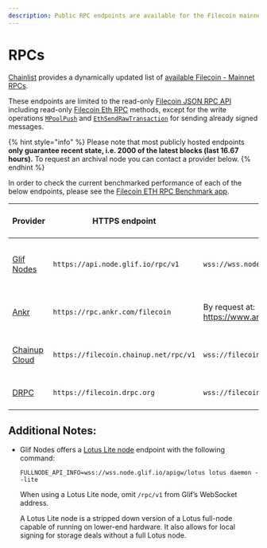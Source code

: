 ```yaml
---
description: Public RPC endpoints are available for the Filecoin mainnet.
---
```


# RPCs

[Chainlist](https://chainlist.org/?search=filecoin&testnets=true) provides a dynamically updated list of [available Filecoin - Mainnet RPCs](https://chainlist.org/?search=filecoin&testnets=false).

These endpoints are limited to the read-only [Filecoin JSON RPC API](../../reference/json-rpc/) including read-only [Filecoin Eth RPC](../../reference/json-rpc/eth.md) methods, except for the write operations [`MPoolPush`](../../reference/json-rpc/mpool.md#mpoolpush) and [`EthSendRawTransaction`](../../reference/json-rpc/eth.md#ethsendrawtransaction) for sending already signed messages.

{% hint style="info" %} Please note that most publicly hosted endpoints <strong>only guarantee recent state, i.e. 2000 of the latest blocks (last 16.67 hours).</strong> To request an archival node you can contact a provider below. {% endhint %}

In order to check the current benchmarked performance of each of the below endpoints, please see the [Filecoin ETH RPC Benchmark app](https://benchmark-rpc.vercel.app/).

Provider | HTTPS endpoint | WSS endpoint | Docs | Filecoin API Support | ETH API Support | Archive 
-- | -- | -- | -- | -- | -- | --
[Glif Nodes](https://api.node.glif.io/) | `https://api.node.glif.io/rpc/v1` | `wss://wss.node.glif.io/apigw/lotus/rpc/v1` | [Glif Nodes - Docs](https://api.node.glif.io/) | Read-only methods + MPoolPush | All methods | Create a "Dedicated" key with "Archive" functionality
[Ankr](https://ankr.com/) | `https://rpc.ankr.com/filecoin` | By request at: https://www.ankr.com/rpc/filecoin | [Ankr Docs - Filecoin](https://www.ankr.com/docs/rpc-service/chains/chains-list/#filecoin) | Read-only methods + MPoolPush | See the list of [excluded methods](https://www.ankr.com/docs/rpc-service/chains/chains-list/#unsupported-22) | Contact for more details
[Chainup Cloud](https://cloud.chainup.com/) | `https://filecoin.chainup.net/rpc/v1` | `wss://filecoin.chainup.net/rpc/v1` | [Chainup Cloud Docs - Filecoin](https://docs.chainupcloud.com/blockchain-api/filecoin/public-apis) |  [Read-only methods + MPoolPush](https://docs.chainupcloud.com/blockchain-api/filecoin/public-apis#available-filecoin-api-request-methods) | [Yes](https://docs.chainupcloud.com/blockchain-api/filecoin/public-apis#available-filecoin-api-request-methods) | Contact for more details
[DRPC](https://drpc.com) | `https://filecoin.drpc.org` | `wss://filecoin.drpc.org` | [DRPC Docs](https://drpc.org/chainlist/filecoin) | Read-only methods + MPoolPush | Yes | Contact for more details


## Additional Notes:

*  Glif Nodes offers a [Lotus Lite node](https://docs.filecoin.io/nodes/lite-nodes/spin-up-a-lite-node) endpoint with the following command:

    ```shell
    FULLNODE_API_INFO=wss://wss.node.glif.io/apigw/lotus lotus daemon --lite
    ```

    When using a Lotus Lite node, omit `/rpc/v1` from Glif’s WebSocket address.
    
    A Lotus Lite node is a stripped down version of a Lotus full-node capable of running on lower-end hardware. It also allows for local signing for storage deals without a full Lotus node.


